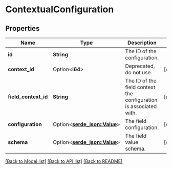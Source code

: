 # ContextualConfiguration

## Properties

Name | Type | Description | Notes
------------ | ------------- | ------------- | -------------
**id** | **String** | The ID of the configuration. | 
**context_id** | Option<**i64**> | Deprecated, do not use. | [optional]
**field_context_id** | **String** | The ID of the field context the configuration is associated with. | [readonly]
**configuration** | Option<[**serde_json::Value**](.md)> | The field configuration. | [optional]
**schema** | Option<[**serde_json::Value**](.md)> | The field value schema. | [optional]

[[Back to Model list]](../README.md#documentation-for-models) [[Back to API list]](../README.md#documentation-for-api-endpoints) [[Back to README]](../README.md)


